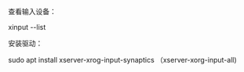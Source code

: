 查看输入设备：

xinput --list

安装驱动：

sudo apt install xserver-xrog-input-synaptics （xserver-xorg-input-all)

